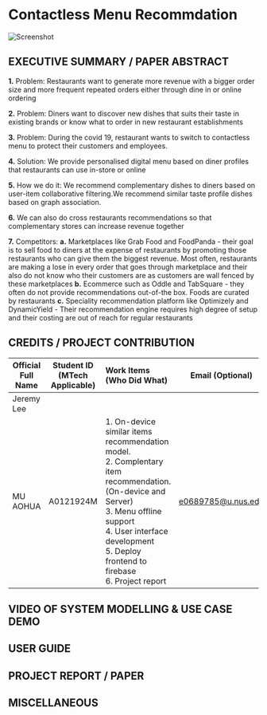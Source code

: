 # Contactless Menu Recommdation

![Screenshot](https://firebasestorage.googleapis.com/v0/b/kg-food.appspot.com/o/demo.png?alt=media)

## EXECUTIVE SUMMARY / PAPER ABSTRACT

**1.** Problem: Restaurants want to generate more revenue with a bigger order size and more frequent repeated orders either through dine in or online ordering

**2.** Problem: Diners want to discover new dishes that suits their taste in existing brands or know what to order in new restaurant establishments

**3.** Problem: During the covid 19, restaurant wants to switch to contactless menu to protect their customers and employees.

**4.** Solution: We provide personalised digital menu based on diner profiles that restaurants can use in-store or online

**5.** How we do it: We recommend complementary dishes to diners based on user-item collaborative filtering.We recommend similar taste profile dishes based on graph association.

**6.** We can also do cross restaurants recommendations so that complementary stores can increase revenue together

**7.** Competitors:
**a.** Marketplaces like Grab Food and FoodPanda - their goal is to sell food to diners at the expense of restaurants by promoting those restaurants who can give them the biggest revenue. Most often, restaurants are making a lose in every order that goes through marketplace and their also do not know who their customers are as customers are wall fenced by these marketplaces
**b.** Ecommerce such as Oddle and TabSquare - they often do not provide recommendations out-of-the box. Foods are curated by restaurants
**c.** Speciality recommendation platform like Optimizely and DynamicYield - Their recommendation engine requires high degree of setup and their costing are out of reach for regular restaurants

## CREDITS / PROJECT CONTRIBUTION

| Official Full Name | Student ID (MTech Applicable) | Work Items (Who Did What)                                                                                                                                                                                                                        |  Email (Optional)  |
| ------------------ | :---------------------------: | :----------------------------------------------------------------------------------------------------------------------------------------------------------------------------------------------------------------------------------------------- | :----------------: |
| Jeremy Lee         |                               |                                                                                                                                                                                                                                                  |                    |
| MU AOHUA           |           A0121924M           | 1. On-device similar items recommendation model. </br> 2. Complentary item recommendation. (On-device and Server) </br> 3. Menu offline support </br> 4. User interface development </br> 5. Deploy frontend to firebase </br> 6. Project report | e0689785@u.nus.edu |

## VIDEO OF SYSTEM MODELLING & USE CASE DEMO

## USER GUIDE

## PROJECT REPORT / PAPER

## MISCELLANEOUS
